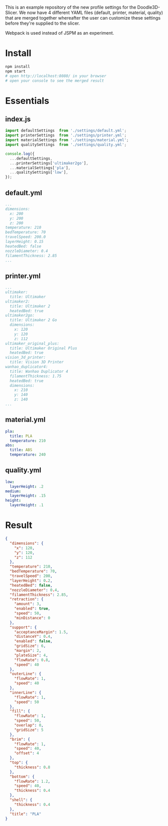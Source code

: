 This is an example repository of the new profile settings for the Doodle3D-Slicer.
We now have 4 different YAML files (default, printer, material, quality) that are merged together whereafter the user can customize these settings before they're supplied to the slicer.

Webpack is used instead of JSPM as an experiment.

# Install
```bash
npm install
npm start
# open http://localhost:8080/ in your browser
# open your console to see the merged result
```

# Essentials
## index.js
```js
import defaultSettings  from './settings/default.yml';
import printerSettings  from './settings/printer.yml';
import materialSettings from './settings/material.yml';
import qualitySettings  from './settings/quality.yml';

console.log({
  ...defaultSettings,
  ...printerSettings['ultimaker2go'],
  ...materialSettings['pla'],
  ...qualitySettings['low'],
});
```
## default.yml
```yaml
...
dimensions:
  x: 200
  y: 200
  z: 200
temperature: 210
bedTemperature: 70
travelSpeed: 200.0
layerHeight: 0.15
heatedBed: false
nozzleDiameter: 0.4
filamentThickness: 2.85
...
```

## printer.yml
```yaml
...
ultimaker:
  title: Ultimaker
ultimaker2:
  title: Ultimaker 2
  heatedBed: true
ultimaker2go:
  title: Ultimaker 2 Go
  dimensions:
    x: 120
    y: 120
    z: 112
ultimaker_original_plus:
  title: Ultimaker Original Plus
  heatedBed: true
vision_3d_printer:
  title: Vision 3D Printer
wanhao_duplicator4:
  title: Wanhao Duplicator 4
  filamentThickness: 1.75
  heatedBed: true
  dimensions:
    x: 210
    y: 140
    z: 140
...
```

## material.yml
```yaml
pla:
  title: PLA
  temperature: 210
abs:
  title: ABS
  temperature: 240
```

## quality.yml
```yaml
low:
  layerHeight: .2
medium:
  layerHeight: .15
height:
  layerHeight: .1
```

# Result
```json
{
  "dimensions": {
    "x": 120,
    "y": 120,
    "z": 112
  },
  "temperature": 210,
  "bedTemperature": 70,
  "travelSpeed": 200,
  "layerHeight": 0.2,
  "heatedBed": false,
  "nozzleDiameter": 0.4,
  "filamentThickness": 2.85,
  "retraction": {
    "amount": 3,
    "enabled": true,
    "speed": 50,
    "minDistance": 0
  },
  "support": {
    "acceptanceMargin": 1.5,
    "distanceY": 0.4,
    "enabled": false,
    "gridSize": 6,
    "margin": 2,
    "plateSize": 4,
    "flowRate": 0.8,
    "speed": 40
  },
  "outerLine": {
    "flowRate": 1,
    "speed": 40
  },
  "innerLine": {
    "flowRate": 1,
    "speed": 50
  },
  "fill": {
    "flowRate": 1,
    "speed": 50,
    "overlap": 0,
    "gridSize": 5
  },
  "brim": {
    "flowRate": 1,
    "speed": 40,
    "offset": 4
  },
  "top": {
    "thickness": 0.8
  },
  "bottom": {
    "flowRate": 1.2,
    "speed": 40,
    "thickness": 0.4
  },
  "shell": {
    "thickness": 0.4
  },
  "title": "PLA"
}
```
